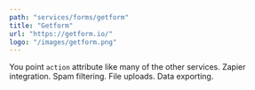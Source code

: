 ```yaml
---
path: "services/forms/getform"
title: "Getform"
url: "https://getform.io/"
logo: "/images/getform.png"
---
```


You point `action` attribute like many of the other services. Zapier integration. Spam filtering. File uploads. Data exporting.
